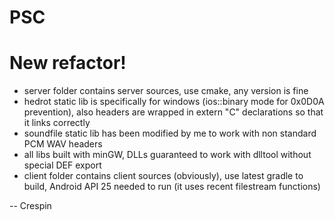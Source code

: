 # PSC

# New refactor!

- server folder contains server sources, use cmake, any version is fine
- hedrot static lib is specifically for windows (ios::binary mode for 0x0D0A prevention), also headers are wrapped in extern "C" declarations so that it links correctly
- soundfile static lib has been modified by me to work with non standard PCM WAV headers
- all libs built with minGW, DLLs guaranteed to work with dlltool without special DEF export
- client folder contains client sources (obviously), use latest gradle to build, Android API 25 needed to run (it uses recent filestream functions)

-- Crespin
